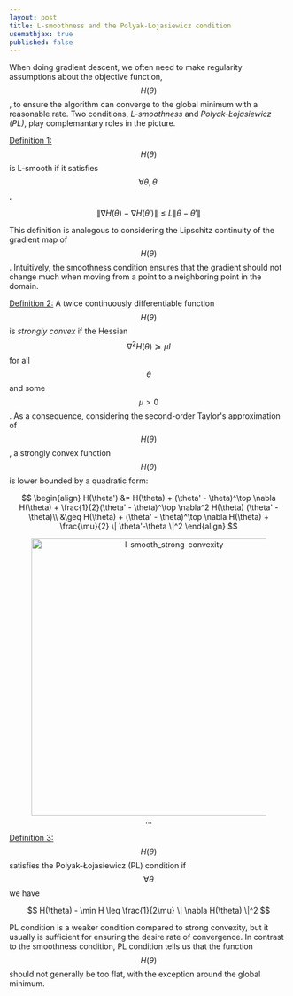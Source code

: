 ```yaml
---
layout: post
title: L-smoothness and the Polyak-Lojasiewicz condition
usemathjax: true
published: false
---
```


When doing gradient descent, we often need to make regularity assumptions about the objective function, $$H(\theta)$$, to ensure the algorithm can converge to the global minimum with a reasonable rate.
Two conditions, *L-smoothness* and *Polyak-Łojasiewicz (PL)*, play complemantary roles in the picture.

<u>Definition 1:</u>
$$H(\theta)$$ is L-smooth if it satisfies $$\forall \theta, \theta'$$,

$$
\|\nabla H(\theta) - \nabla H(\theta')\| \leq L \|\theta - \theta'\|
$$

This definition is analogous to considering the Lipschitz continuity of the gradient map of $$H(\theta)$$.
Intuitively, the smoothness condition ensures that the gradient should not change much when moving from a point to a neighboring point in the domain.

<u>Definition 2:</u>
A twice continuously differentiable function $$H(\theta)$$ is *strongly convex* if the Hessian $$\nabla^2 H(\theta) \succeq \mu I$$ for all $$\theta$$ and some $$\mu>0$$.
As a consequence, considering the second-order Taylor's approximation of $$H(\theta)$$, a strongly convex function $$H(\theta)$$ is lower bounded by a quadratic form:

$$
\begin{align}
H(\theta') &= H(\theta) + (\theta' - \theta)^\top \nabla H(\theta) + \frac{1}{2}(\theta' - \theta)^\top \nabla^2 H(\theta) (\theta' - \theta)\\
&\geq H(\theta) + (\theta' - \theta)^\top \nabla H(\theta) + \frac{\mu}{2} \| \theta'-\theta \|^2
\end{align}
$$

<center>
    <figure>
        <img src="" alt="l-smooth_strong-convexity" style="width:500px; display: inline-block;"/>
        <figcaption>...</figcaption>
    </figure>
</center>

<u>Definition 3:</u>
$$H(\theta)$$ satisfies the Polyak-Łojasiewicz (PL) condition if $$\forall \theta$$ we have

$$
H(\theta) - \min H \leq \frac{1}{2\mu} \| \nabla H(\theta) \|^2
$$

PL condition is a weaker condition compared to strong convexity, but it usually is sufficient for ensuring the desire rate of convergence.
In contrast to the smoothness condition, PL condition tells us that the function $$H(\theta)$$ should not generally be too flat, with the exception around the global minimum.

